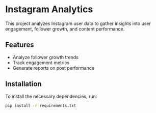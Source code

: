# Instagram Analytics

This project analyzes Instagram user data to gather insights into user engagement, follower growth, and content performance.

## Features
- Analyze follower growth trends
- Track engagement metrics
- Generate reports on post performance

## Installation
To install the necessary dependencies, run:

```bash
pip install -r requirements.txt
